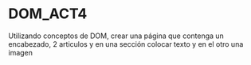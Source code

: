 # DOM_ACT4
Utilizando conceptos de DOM, crear una página que contenga un encabezado, 2 articulos y en una sección colocar texto y en el otro una imagen
